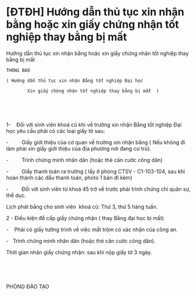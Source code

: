 # [ĐTĐH] Hướng dẫn thủ tục xin nhận bằng hoặc xin giấy chứng nhận tốt nghiệp thay bằng bị mất

Hướng dẫn thủ tục xin nhận bằng hoặc xin giấy chứng nhận tốt nghiệp thay bằng bị mất
        
	THÔNG BÁO

	( Hướng dẫn thủ tục xin nhận Bằng tốt nghiệp Đại học 

	        Xin giấy chứng nhận tốt nghiệp thay bằng bị mất  )
 

  

1-    Đối với sinh viên khoá cũ khi về trường xin nhận Bằng tốt nghiệp Đại học yêu cầu phải có các loại giấy tờ sau:

-         Giấy giới thiệu của cơ quan về trường xin nhận bằng ( Nếu không đi làm phải xin giấy giới thiệu của địa phương nơi đang cư trú).

-         Trình chứng minh nhân dân (hoặc thẻ căn cước công dân)

-         Giấy thanh toán ra trường ( lấy ở phòng CTSV - C1-103-104, sau khi hoàn thành các dấu thanh toán, photo 1 bản đi kèm)

-         Đối với sinh viên từ khoá 45 trở về trước phải trình chứng chỉ quân sự, thể dục.



Lịch phát bằng cho sinh viên  khoá cũ: Thứ 3, thứ 5 hàng tuần.



2 - Điều kiện để cấp giấy chứng nhận ( thay Bằng đại học bị mất)

-    Phải có giấy tường trình về việc mất trộm có xác nhận của công an.

-   Trình chứng minh nhân dân (hoặc thẻ căn cước công dân).

Thời gian nhân giấy chứng nhận: sau khi nộp giấy tờ 3 ngày.

 

 

PHÒNG ĐÀO TẠO